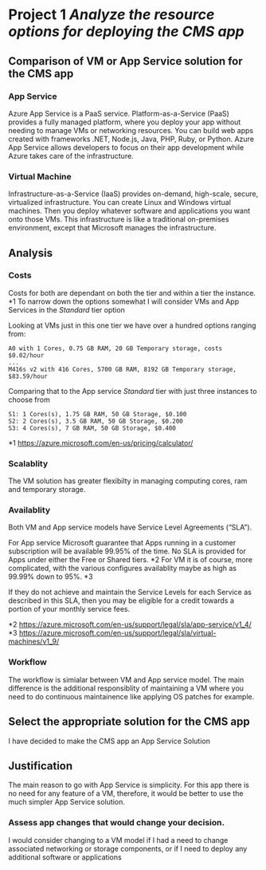 # Project 1  _Analyze the resource options for deploying the CMS app_

## Comparison of VM or App Service solution for the CMS app

### App Service
Azure App Service is a PaaS service.
Platform-as-a-Service (PaaS) provides a fully managed platform, where you deploy your app without needing to manage VMs or networking resources.
You can build web apps created with frameworks .NET, Node.js, Java, PHP, Ruby, or Python.
Azure App Service allows developers to focus on their app development while Azure takes care of the infrastructure.

### Virtual Machine
Infrastructure-as-a-Service (IaaS) provides on-demand, high-scale, secure, virtualized infrastructure.
You can create Linux and Windows virtual machines.
Then you deploy whatever software and applications you want onto those VMs.
This infrastructure is like a traditional on-premises environment, except that Microsoft manages the infrastructure.

## Analysis

### Costs
Costs for both are dependant on both the tier and within a tier the instance. *1
To narrow down the options somewhat  I will consider VMs and App Services in the *Standard* tier option

Looking at VMs just in this one tier we have over a hundred options ranging from:
```
A0 with 1 Cores, 0.75 GB RAM, 20 GB Temporary storage, costs $0.02/hour
...
M416s v2 with 416 Cores, 5700 GB RAM, 8192 GB Temporary storage, $83.59/hour
```

Comparing that to the App service *Standard* tier with just three instances to choose from
```
S1: 1 Cores(s), 1.75 GB RAM, 50 GB Storage, $0.100
S2: 2 Cores(s), 3.5 GB RAM, 50 GB Storage, $0.200
S3: 4 Cores(s), 7 GB RAM, 50 GB Storage, $0.400
```

*1 https://azure.microsoft.com/en-us/pricing/calculator/

### Scalablity
The VM solution has greater flexibilty in managing computing cores, ram and temporary storage.

### Availablity
Both VM and App service models have Service Level Agreements (“SLA”).

For App service Microsoft guarantee that Apps running in a customer subscription will be available 99.95% of the time. No SLA is provided for Apps under either the Free or Shared tiers. *2
For VM it is of course, more complicated, with the various configures availablity maybe as high as 99.99% down to 95%. *3

If they do not achieve and maintain the Service Levels for each Service as described in this SLA, then you may be eligible for a credit towards a portion of your monthly service fees. 

*2  https://azure.microsoft.com/en-us/support/legal/sla/app-service/v1_4/
*3  https://azure.microsoft.com/en-us/support/legal/sla/virtual-machines/v1_9/

### Workflow
The workflow is simialar between VM and App service model.
The main difference is the additional responsiblity of maintaining a VM
where you need to do continuous maintainence like applying OS patches for example.

## Select the appropriate solution for the CMS app

I have decided to make the CMS app an App Service Solution

## Justification

The main reason to go with App Service is simplicity.
For this app there is no need for any feature of a VM, therefore, it would be better to use the much simpler App Service solution.

### Assess app changes that would change your decision.
I would consider changing to a VM model if I had a need to change associated networking or storage components,
or if I need to deploy any additional software or applications
